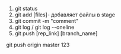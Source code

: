 1. git status
2. git add [files]- добавляет файлы в stage
3. git commit -m "comment"
4. git log / git log --oneline
5. git push [rep_link] [branch_name]

git push origin master
123
